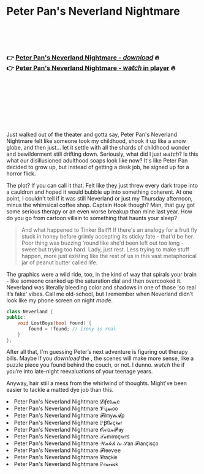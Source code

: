 <h1>Peter Pan's Neverland Nightmare</h1>

<br><br><br>

<h3>👉 <a href="https://Wills-riasubtebe1986.github.io/lyqwsioovz/">Peter Pan's Neverland Nightmare - 𝘥𝘰𝘸𝘯𝘭𝘰𝘢𝘥</a> 🔥<br>
👉 <a href="https://Wills-riasubtebe1986.github.io/lyqwsioovz/">Peter Pan's Neverland Nightmare - 𝘸𝘢𝘵𝘤𝘩 in player</a> 🔥
</h3>



<br><br><br><br><br><br><br>


Just walked out of the theater and gotta say, Peter Pan's Neverland Nightmare felt like someone took my childhood, shook it up like a snow globe, and then just... let it settle with all the shards of childhood wonder and bewilderment still drifting down. Seriously, what did I just 𝘸𝘢𝘵𝘤𝘩? Is this what our disillusioned adulthood soaps look like now? It's like Peter Pan decided to grow up, but instead of getting a desk job, he signed up for a horror flick.

The plot? If you can call it that. Felt like they just threw every dark trope into a cauldron and hoped it would bubble up into something coherent. At one point, I couldn't tell if it was still Neverland or just my Thursday afternoon, minus the whimsical coffee shop. Captain Hook though? Man, that guy got some serious therapy or an even worse breakup than mine last year. How do you go from cartoon villain to something that haunts your sleep?

> And what happened to Tinker Bell?! If there's an analogy for a fruit fly stuck in honey before grimly accepting its sticky fate - that'd be her. Poor thing was buzzing ‘round like she'd been left out too long - sweet but trying too hard. Lady, just rest. Less trying to make stuff happen, more just existing like the rest of us in this vast metaphorical jar of peanut butter called life.

The graphics were a wild ride, too, in the kind of way that spirals your brain - like someone cranked up the saturation dial and then overcooked it. Neverland was literally bleeding color and shadows in one of those 'so real it’s fake' vibes. Call me old-school, but I remember when Neverland didn’t look like my phone screen on night 𝘮𝘰𝘥e.

```cpp
class Neverland {
public:
    void LostBoys(bool found) {
        found = !found; // irony is real
    }
};
```

After all that, I'm guessing Peter’s next adventure is figuring out therapy bills. Maybe if you 𝘥𝘰𝘸𝘯𝘭𝘰𝘢𝘥 the  , the scenes will make more sense, like a puzzle piece you found behind the couch, or not. I dunno. 𝘸𝘢𝘵𝘤𝘩 the   if you’re into late-night reevaluations of your teenage years.

Anyway, hair still a mess from the whirlwind of thoughts. Might’ve been easier to tackle a matted dye job than this.

<li>Peter Pan's Neverland Nightmare 𝓛𝗂ƒ𝖾𝗍𝗂𝓶𝖾</li>
<li>Peter Pan's Neverland Nightmare 𝓥ų𝓶𝗈𝗈</li>
<li>Peter Pan's Neverland Nightmare 𝓕𝗂𝗅𝗆𝗒𝗐𝓐ρ</li>
<li>Peter Pan's Neverland Nightmare 𝙿Ꞵť𝗅𝓸ç𝗄𝓮𝗋</li>
<li>Peter Pan's Neverland Nightmare 𝓞𝓃𝗂𝗈𝓃𝓟𝗅𝖆𝗒</li>
<li>Peter Pan's Neverland Nightmare 𝒯𝒶𝗆𝗂𝗅𝗋𝗈ç𝗄𝑒𝗋𝗌</li>
<li>Peter Pan's Neverland Nightmare 𝒲𝒶𝓉𝒸𝒽 𝒾𝓃 𝒮𝖺𝗇 𝓕𝗋𝖺𝗇ç𝗂𝗌ç𝗈</li>
<li>Peter Pan's Neverland Nightmare 𝓕𝗋𝖾𝖾ν𝖾𝖾</li>
<li>Peter Pan's Neverland Nightmare 𝓒𝗋𝖺ç𝗄𝗅𝖾</li>
<li>Peter Pan's Neverland Nightmare 𝙿𝑒𝒶𝒸𝓸𝐜𝗄</li>

